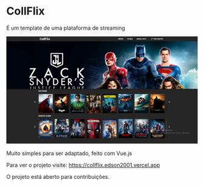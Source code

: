 <h1>CollFlix</h1>

É um template de uma plataforma  de streaming

![Screenshot](https://github.com/Edson2001/collflix/blob/master/src/assets/images/short.png)


Muito simples para ser adaptado, feito com Vue.js

Para ver o projeto visite: https://collflix.edson2001.vercel.app

O projeto está aberto para contribuições.
